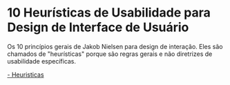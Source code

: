 # 10 Heurísticas de Usabilidade para Design de Interface de Usuário
 Os 10 princípios gerais de Jakob Nielsen para design de interação. Eles são chamados de "heurísticas" porque são regras gerais e não diretrizes de usabilidade específicas.

[- Heuristicas](https://github.com/Jonatas-Dallo/bertoti/blob/main/Ihc/Heuristicas.md)
